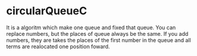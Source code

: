 # circularQueueC
It is a algoritm which make one queue and fixed that queue. You can replace numbers, but the places of queue always be the same. If you add numbers, they are takes the places of the first number in the queue and all terms are realocated one position foward.
